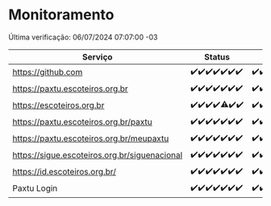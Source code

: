 # Monitoramento

Última verificação: 06/07/2024 07:07:00 -03

|Serviço|Status|Últimas 24h|
|---|---|---|
|https://github.com|<span title="2024-06-29: OK=24">✔️</span><span title="2024-06-30: OK=24">✔️</span><span title="2024-07-01: OK=23">✔️</span><span title="2024-07-02: OK=24">✔️</span><span title="2024-07-03: OK=24">✔️</span><span title="2024-07-04: OK=24">✔️</span><span title="2024-07-05: OK=10">✔️</span>|<span title="05/07/2024 07:08:00 -03 : 200">✔️</span><span title="05/07/2024 08:06:00 -03 : 200">✔️</span><span title="05/07/2024 09:12:00 -03 : 200">✔️</span><span title="05/07/2024 10:09:00 -03 : 200">✔️</span><span title="05/07/2024 11:07:00 -03 : 200">✔️</span><span title="05/07/2024 12:06:00 -03 : 200">✔️</span><span title="05/07/2024 13:08:00 -03 : 200">✔️</span><span title="05/07/2024 14:06:00 -03 : 200">✔️</span><span title="05/07/2024 15:09:00 -03 : 200">✔️</span><span title="05/07/2024 16:03:00 -03 : 200">✔️</span><span title="05/07/2024 17:07:00 -03 : 200">✔️</span><span title="05/07/2024 18:07:00 -03 : 200">✔️</span><span title="05/07/2024 19:07:00 -03 : 200">✔️</span><span title="05/07/2024 20:07:00 -03 : 200">✔️</span><span title="05/07/2024 21:32:00 -03 : 200">✔️</span><span title="05/07/2024 22:51:00 -03 : 200">✔️</span><span title="05/07/2024 23:23:00 -03 : 200">✔️</span><span title="06/07/2024 00:08:00 -03 : 200">✔️</span><span title="06/07/2024 01:08:00 -03 : 200">✔️</span><span title="06/07/2024 02:07:00 -03 : 200">✔️</span><span title="06/07/2024 03:09:00 -03 : 200">✔️</span><span title="06/07/2024 04:06:00 -03 : 200">✔️</span><span title="06/07/2024 05:10:00 -03 : 200">✔️</span><span title="06/07/2024 06:08:00 -03 : 200">✔️</span><span title="06/07/2024 07:06:00 -03 : 200">✔️</span>|
|https://paxtu.escoteiros.org.br|<span title="2024-06-29: OK=24">✔️</span><span title="2024-06-30: OK=24">✔️</span><span title="2024-07-01: OK=23">✔️</span><span title="2024-07-02: OK=24">✔️</span><span title="2024-07-03: OK=24">✔️</span><span title="2024-07-04: OK=24">✔️</span><span title="2024-07-05: OK=10">✔️</span>|<span title="05/07/2024 07:08:00 -03 : 200">✔️</span><span title="05/07/2024 08:06:00 -03 : 200">✔️</span><span title="05/07/2024 09:12:00 -03 : 200">✔️</span><span title="05/07/2024 10:09:00 -03 : 200">✔️</span><span title="05/07/2024 11:07:00 -03 : 200">✔️</span><span title="05/07/2024 12:06:00 -03 : 200">✔️</span><span title="05/07/2024 13:08:00 -03 : 200">✔️</span><span title="05/07/2024 14:06:00 -03 : 200">✔️</span><span title="05/07/2024 15:09:00 -03 : 200">✔️</span><span title="05/07/2024 16:03:00 -03 : 200">✔️</span><span title="05/07/2024 17:07:00 -03 : 200">✔️</span><span title="05/07/2024 18:07:00 -03 : 200">✔️</span><span title="05/07/2024 19:07:00 -03 : 200">✔️</span><span title="05/07/2024 20:07:00 -03 : 200">✔️</span><span title="05/07/2024 21:32:00 -03 : 200">✔️</span><span title="05/07/2024 22:51:00 -03 : 200">✔️</span><span title="05/07/2024 23:23:00 -03 : 200">✔️</span><span title="06/07/2024 00:08:00 -03 : 200">✔️</span><span title="06/07/2024 01:08:00 -03 : 200">✔️</span><span title="06/07/2024 02:07:00 -03 : 200">✔️</span><span title="06/07/2024 03:09:00 -03 : 200">✔️</span><span title="06/07/2024 04:06:00 -03 : 200">✔️</span><span title="06/07/2024 05:10:00 -03 : 200">✔️</span><span title="06/07/2024 06:08:00 -03 : 200">✔️</span><span title="06/07/2024 07:06:00 -03 : 200">✔️</span>|
|https://escoteiros.org.br|<span title="2024-06-29: OK=24">✔️</span><span title="2024-06-30: OK=24">✔️</span><span title="2024-07-01: OK=23">✔️</span><span title="2024-07-02: OK=24">✔️</span><span title="2024-07-03: OK=23, Falhas=1">⚠️</span><span title="2024-07-04: OK=24">✔️</span><span title="2024-07-05: OK=10">✔️</span>|<span title="05/07/2024 07:08:00 -03 : 200">✔️</span><span title="05/07/2024 08:06:00 -03 : 200">✔️</span><span title="05/07/2024 09:12:00 -03 : 200">✔️</span><span title="05/07/2024 10:09:00 -03 : 200">✔️</span><span title="05/07/2024 11:07:00 -03 : 200">✔️</span><span title="05/07/2024 12:06:00 -03 : 200">✔️</span><span title="05/07/2024 13:08:00 -03 : 200">✔️</span><span title="05/07/2024 14:06:00 -03 : 200">✔️</span><span title="05/07/2024 15:09:00 -03 : 200">✔️</span><span title="05/07/2024 16:03:00 -03 : 200">✔️</span><span title="05/07/2024 17:07:00 -03 : 200">✔️</span><span title="05/07/2024 18:07:00 -03 : 200">✔️</span><span title="05/07/2024 19:07:00 -03 : 200">✔️</span><span title="05/07/2024 20:07:00 -03 : 200">✔️</span><span title="05/07/2024 21:32:00 -03 : 200">✔️</span><span title="05/07/2024 22:51:00 -03 : 200">✔️</span><span title="05/07/2024 23:23:00 -03 : 200">✔️</span><span title="06/07/2024 00:08:00 -03 : 200">✔️</span><span title="06/07/2024 01:08:00 -03 : 200">✔️</span><span title="06/07/2024 02:07:00 -03 : 200">✔️</span><span title="06/07/2024 03:09:00 -03 : 200">✔️</span><span title="06/07/2024 04:06:00 -03 : 200">✔️</span><span title="06/07/2024 05:10:00 -03 : 200">✔️</span><span title="06/07/2024 06:08:00 -03 : 200">✔️</span><span title="06/07/2024 07:06:00 -03 : 200">✔️</span>|
|https://paxtu.escoteiros.org.br/paxtu|<span title="2024-06-29: OK=24">✔️</span><span title="2024-06-30: OK=24">✔️</span><span title="2024-07-01: OK=23">✔️</span><span title="2024-07-02: OK=24">✔️</span><span title="2024-07-03: OK=24">✔️</span><span title="2024-07-04: OK=24">✔️</span><span title="2024-07-05: OK=10">✔️</span>|<span title="05/07/2024 07:08:00 -03 : 200">✔️</span><span title="05/07/2024 08:06:00 -03 : 200">✔️</span><span title="05/07/2024 09:12:00 -03 : 200">✔️</span><span title="05/07/2024 10:09:00 -03 : 200">✔️</span><span title="05/07/2024 11:07:00 -03 : 200">✔️</span><span title="05/07/2024 12:06:00 -03 : 200">✔️</span><span title="05/07/2024 13:08:00 -03 : 200">✔️</span><span title="05/07/2024 14:06:00 -03 : 200">✔️</span><span title="05/07/2024 15:09:00 -03 : 200">✔️</span><span title="05/07/2024 16:03:00 -03 : 200">✔️</span><span title="05/07/2024 17:07:00 -03 : 200">✔️</span><span title="05/07/2024 18:07:00 -03 : 200">✔️</span><span title="05/07/2024 19:07:00 -03 : 200">✔️</span><span title="05/07/2024 20:07:00 -03 : 200">✔️</span><span title="05/07/2024 21:32:00 -03 : 200">✔️</span><span title="05/07/2024 22:51:00 -03 : 200">✔️</span><span title="05/07/2024 23:23:00 -03 : 200">✔️</span><span title="06/07/2024 00:08:00 -03 : 200">✔️</span><span title="06/07/2024 01:08:00 -03 : 200">✔️</span><span title="06/07/2024 02:07:00 -03 : 200">✔️</span><span title="06/07/2024 03:09:00 -03 : 200">✔️</span><span title="06/07/2024 04:06:00 -03 : 200">✔️</span><span title="06/07/2024 05:10:00 -03 : 200">✔️</span><span title="06/07/2024 06:08:00 -03 : 200">✔️</span><span title="06/07/2024 07:07:00 -03 : 200">✔️</span>|
|https://paxtu.escoteiros.org.br/meupaxtu|<span title="2024-06-29: OK=24">✔️</span><span title="2024-06-30: OK=24">✔️</span><span title="2024-07-01: OK=23">✔️</span><span title="2024-07-02: OK=24">✔️</span><span title="2024-07-03: OK=24">✔️</span><span title="2024-07-04: OK=24">✔️</span><span title="2024-07-05: OK=10">✔️</span>|<span title="05/07/2024 07:08:00 -03 : 200">✔️</span><span title="05/07/2024 08:06:00 -03 : 200">✔️</span><span title="05/07/2024 09:12:00 -03 : 200">✔️</span><span title="05/07/2024 10:09:00 -03 : 200">✔️</span><span title="05/07/2024 11:07:00 -03 : 200">✔️</span><span title="05/07/2024 12:06:00 -03 : 200">✔️</span><span title="05/07/2024 13:08:00 -03 : 200">✔️</span><span title="05/07/2024 14:06:00 -03 : 200">✔️</span><span title="05/07/2024 15:09:00 -03 : 200">✔️</span><span title="05/07/2024 16:03:00 -03 : 200">✔️</span><span title="05/07/2024 17:07:00 -03 : 200">✔️</span><span title="05/07/2024 18:07:00 -03 : 200">✔️</span><span title="05/07/2024 19:07:00 -03 : 200">✔️</span><span title="05/07/2024 20:07:00 -03 : 200">✔️</span><span title="05/07/2024 21:32:00 -03 : 200">✔️</span><span title="05/07/2024 22:51:00 -03 : 200">✔️</span><span title="05/07/2024 23:23:00 -03 : 200">✔️</span><span title="06/07/2024 00:08:00 -03 : 200">✔️</span><span title="06/07/2024 01:08:00 -03 : 200">✔️</span><span title="06/07/2024 02:07:00 -03 : 200">✔️</span><span title="06/07/2024 03:09:00 -03 : 200">✔️</span><span title="06/07/2024 04:06:00 -03 : 200">✔️</span><span title="06/07/2024 05:10:00 -03 : 200">✔️</span><span title="06/07/2024 06:08:00 -03 : 200">✔️</span><span title="06/07/2024 07:07:00 -03 : 200">✔️</span>|
|https://sigue.escoteiros.org.br/siguenacional|<span title="2024-06-29: OK=24">✔️</span><span title="2024-06-30: OK=24">✔️</span><span title="2024-07-01: OK=23">✔️</span><span title="2024-07-02: OK=24">✔️</span><span title="2024-07-03: OK=24">✔️</span><span title="2024-07-04: OK=24">✔️</span><span title="2024-07-05: OK=10">✔️</span>|<span title="05/07/2024 07:08:00 -03 : 200">✔️</span><span title="05/07/2024 08:06:00 -03 : 200">✔️</span><span title="05/07/2024 09:12:00 -03 : 200">✔️</span><span title="05/07/2024 10:09:00 -03 : 200">✔️</span><span title="05/07/2024 11:07:00 -03 : 200">✔️</span><span title="05/07/2024 12:06:00 -03 : 200">✔️</span><span title="05/07/2024 13:08:00 -03 : 200">✔️</span><span title="05/07/2024 14:06:00 -03 : 200">✔️</span><span title="05/07/2024 15:09:00 -03 : 200">✔️</span><span title="05/07/2024 16:03:00 -03 : 200">✔️</span><span title="05/07/2024 17:07:00 -03 : 200">✔️</span><span title="05/07/2024 18:07:00 -03 : 200">✔️</span><span title="05/07/2024 19:07:00 -03 : 200">✔️</span><span title="05/07/2024 20:07:00 -03 : 200">✔️</span><span title="05/07/2024 21:32:00 -03 : 200">✔️</span><span title="05/07/2024 22:51:00 -03 : 200">✔️</span><span title="05/07/2024 23:23:00 -03 : 200">✔️</span><span title="06/07/2024 00:08:00 -03 : 200">✔️</span><span title="06/07/2024 01:08:00 -03 : 200">✔️</span><span title="06/07/2024 02:07:00 -03 : 200">✔️</span><span title="06/07/2024 03:09:00 -03 : 200">✔️</span><span title="06/07/2024 04:06:00 -03 : 200">✔️</span><span title="06/07/2024 05:10:00 -03 : 200">✔️</span><span title="06/07/2024 06:08:00 -03 : 200">✔️</span><span title="06/07/2024 07:07:00 -03 : 200">✔️</span>|
|https://id.escoteiros.org.br/|<span title="2024-06-29: OK=24">✔️</span><span title="2024-06-30: OK=24">✔️</span><span title="2024-07-01: OK=23">✔️</span><span title="2024-07-02: OK=24">✔️</span><span title="2024-07-03: OK=24">✔️</span><span title="2024-07-04: OK=24">✔️</span><span title="2024-07-05: OK=10">✔️</span>|<span title="05/07/2024 07:08:00 -03 : 200">✔️</span><span title="05/07/2024 08:06:00 -03 : 200">✔️</span><span title="05/07/2024 09:12:00 -03 : 200">✔️</span><span title="05/07/2024 10:09:00 -03 : 200">✔️</span><span title="05/07/2024 11:07:00 -03 : 200">✔️</span><span title="05/07/2024 12:07:00 -03 : 200">✔️</span><span title="05/07/2024 13:08:00 -03 : 200">✔️</span><span title="05/07/2024 14:06:00 -03 : 200">✔️</span><span title="05/07/2024 15:09:00 -03 : 200">✔️</span><span title="05/07/2024 16:03:00 -03 : 200">✔️</span><span title="05/07/2024 17:07:00 -03 : 200">✔️</span><span title="05/07/2024 18:07:00 -03 : 200">✔️</span><span title="05/07/2024 19:07:00 -03 : 200">✔️</span><span title="05/07/2024 20:07:00 -03 : 200">✔️</span><span title="05/07/2024 21:32:00 -03 : 200">✔️</span><span title="05/07/2024 22:51:00 -03 : 200">✔️</span><span title="05/07/2024 23:23:00 -03 : 200">✔️</span><span title="06/07/2024 00:08:00 -03 : 200">✔️</span><span title="06/07/2024 01:08:00 -03 : 200">✔️</span><span title="06/07/2024 02:07:00 -03 : 200">✔️</span><span title="06/07/2024 03:09:00 -03 : 200">✔️</span><span title="06/07/2024 04:06:00 -03 : 200">✔️</span><span title="06/07/2024 05:10:00 -03 : 200">✔️</span><span title="06/07/2024 06:08:00 -03 : 200">✔️</span><span title="06/07/2024 07:07:00 -03 : 200">✔️</span>|
|Paxtu Login|<span title="2024-06-29: OK=24">✔️</span><span title="2024-06-30: OK=24">✔️</span><span title="2024-07-01: OK=23">✔️</span><span title="2024-07-02: OK=24">✔️</span><span title="2024-07-03: OK=24">✔️</span><span title="2024-07-04: OK=24">✔️</span><span title="2024-07-05: OK=10">✔️</span>|<span title="05/07/2024 07:08:00 -03 : 200">✔️</span><span title="05/07/2024 08:06:00 -03 : 200">✔️</span><span title="05/07/2024 09:12:00 -03 : 200">✔️</span><span title="05/07/2024 10:09:00 -03 : 200">✔️</span><span title="05/07/2024 11:07:00 -03 : 200">✔️</span><span title="05/07/2024 12:07:00 -03 : 200">✔️</span><span title="05/07/2024 13:08:00 -03 : 200">✔️</span><span title="05/07/2024 14:06:00 -03 : 200">✔️</span><span title="05/07/2024 15:09:00 -03 : 200">✔️</span><span title="05/07/2024 16:03:00 -03 : 200">✔️</span><span title="05/07/2024 17:07:00 -03 : 200">✔️</span><span title="05/07/2024 18:07:00 -03 : 200">✔️</span><span title="05/07/2024 19:07:00 -03 : 200">✔️</span><span title="05/07/2024 20:07:00 -03 : 200">✔️</span><span title="05/07/2024 21:32:00 -03 : 200">✔️</span><span title="05/07/2024 22:51:00 -03 : 200">✔️</span><span title="05/07/2024 23:23:00 -03 : 200">✔️</span><span title="06/07/2024 00:08:00 -03 : 200">✔️</span><span title="06/07/2024 01:08:00 -03 : 200">✔️</span><span title="06/07/2024 02:07:00 -03 : 200">✔️</span><span title="06/07/2024 03:09:00 -03 : 200">✔️</span><span title="06/07/2024 04:06:00 -03 : 200">✔️</span><span title="06/07/2024 05:10:00 -03 : 200">✔️</span><span title="06/07/2024 06:08:00 -03 : 200">✔️</span><span title="06/07/2024 07:07:00 -03 : 200">✔️</span>|
